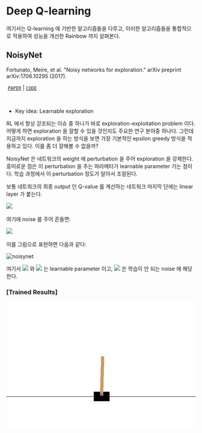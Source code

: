 # Deep Q-learning

여기서는 Q-learning 에 기반한 알고리즘들을 다루고, 이러한 알고리즘들을 통합적으로 적용하여 성능을 개선한 Rainbow 까지 살펴본다.


## NoisyNet

Fortunato, Meire, et al. "Noisy networks for exploration." arXiv preprint arXiv:1706.10295 (2017).

​	[`PAPER`](https://arxiv.org/pdf/1706.10295.pdf)	|	[`CODE`](https://github.com/namjiwon1023/Code_With_RL/blob/main/Noisy%20Network/network.py)

<br/>

- Key idea: Learnable exploration

RL 에서 항상 강조되는 이슈 중 하나가 바로 exploration-exploitation problem 이다. 어떻게 하면 exploration 을 잘할 수 있을 것인지도 주요한 연구 분야중 하나다. 그런데 지금까지 exploration 을 하는 방식을 보면 가장 기본적인 epsilon greedy 방식을 적용하고 있다. 이를 좀 더 잘해볼 수 없을까?

NoisyNet 은 네트워크의 weight 에 perturbation 을 주어 exploration 을 강제한다. 흥미로운 점은 이 perturbation 을 주는 파라메터가 learnable parameter 가는 점이다. 학습 과정에서 이 perturbation 정도가 알아서 조절된다.

보통 네트워크의 최종 output 인 Q-value 를 계산하는 네트워크 마지막 단에는 linear layer 가 붙는다.

<img src="http://chart.googleapis.com/chart?cht=tx&chl=y=wx+b" style="border:none;">

여기에 noise 를 주어 흔들면:

<img src="http://chart.googleapis.com/chart?cht=tx&chl=y=(\mu^w+\sigma^w \odot \epsilon^w)x + \mu^b+\sigma^b\odot \epsilon^b" style="border:none;">

이를 그림으로 표현하면 다음과 같다:

![noisynet](https://github.com/namjiwon1023/Code_With_RL/blob/main/assets/dqn-noisynet.png)

여기서 <img src="http://chart.googleapis.com/chart?cht=tx&chl=\mu" style="border:none;"> 와 <img src="http://chart.googleapis.com/chart?cht=tx&chl=\sigma" style="border:none;"> 는 learnable parameter 이고, <img src="http://chart.googleapis.com/chart?cht=tx&chl=\epsilon" style="border:none;"> 은 학습이 안 되는 noise 에 해당한다.


### [Trained Results]

![example](./gifs/CartPole-v0.gif)
